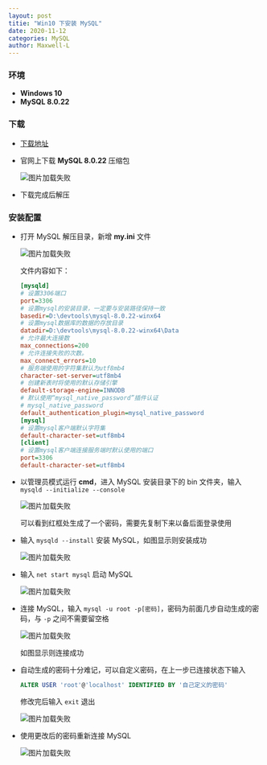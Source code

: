 ```yaml
---
layout: post
titie: "Win10 下安装 MySQL"
date: 2020-11-12
categories: MySQL
author: Maxwell-L
---
```


### **环境**
* **Windows 10**
* **MySQL 8.0.22**

### **下载**
* [下载地址](https://dev.mysql.com/downloads/mysql/)

* 官网上下载 **MySQL 8.0.22** 压缩包

    ![图片加载失败](https://maxwell-blog.cn/image/installmysql1.png)

* 下载完成后解压

### **安装配置**
* 打开 MySQL 解压目录，新增 **my.ini** 文件

    ![图片加载失败](https://maxwell-blog.cn/image/installmysql2.png)

    文件内容如下：

    ``` ini
    [mysqld]
    # 设置3306端口
    port=3306
    # 设置mysql的安装目录，一定要与安装路径保持一致
    basedir=D:\devtools\mysql-8.0.22-winx64
    # 设置mysql数据库的数据的存放目录
    datadir=D:\devtools\mysql-8.0.22-winx64\Data
    # 允许最大连接数
    max_connections=200
    # 允许连接失败的次数。
    max_connect_errors=10
    # 服务端使用的字符集默认为utf8mb4
    character-set-server=utf8mb4
    # 创建新表时将使用的默认存储引擎
    default-storage-engine=INNODB
    # 默认使用“mysql_native_password”插件认证
    # mysql_native_password
    default_authentication_plugin=mysql_native_password
    [mysql]
    # 设置mysql客户端默认字符集
    default-character-set=utf8mb4
    [client]
    # 设置mysql客户端连接服务端时默认使用的端口
    port=3306
    default-character-set=utf8mb4
    ```
* 以管理员模式运行 **cmd**，进入 MySQL 安装目录下的 bin 文件夹，输入 `mysqld --initialize --console`

    ![图片加载失败](https://maxwell-blog.cn/image/installmysql3.png)

    可以看到红框处生成了一个密码，需要先复制下来以备后面登录使用

* 输入 `mysqld --install` 安装 MySQL，如图显示则安装成功

    ![图片加载失败](https://maxwell-blog.cn/image/installmysql4.png)

* 输入 `net start mysql` 启动 MySQL

    ![图片加载失败](https://maxwell-blog.cn/image/installmysql5.png)

* 连接 MySQL，输入 `mysql -u root -p[密码]`，密码为前面几步自动生成的密码，与 `-p` 之间不需要留空格

    ![图片加载失败](https://maxwell-blog.cn/image/installmysql6.png)

    如图显示则连接成功

* 自动生成的密码十分难记，可以自定义密码，在上一步已连接状态下输入
    ``` sql
    ALTER USER 'root'@'localhost' IDENTIFIED BY '自己定义的密码'
    ```

    修改完后输入 `exit` 退出

    ![图片加载失败](https://maxwell-blog.cn/image/installmysql7.png)

* 使用更改后的密码重新连接 MySQL

    ![图片加载失败](https://maxwell-blog.cn/image/installmysql8.png)